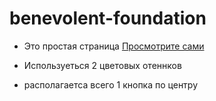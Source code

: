 # benevolent-foundation
- Это простая страница  [Просмотрите сами](https://murod64687970976756453423.github.io/benevolent-foundation/)
* Используеться 2 цветовых отеннков
+ располагаетса всего 1 кнопка по центру 
